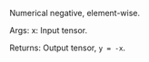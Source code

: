 Numerical negative, element-wise.

Args:
    x: Input tensor.

Returns:
    Output tensor, `y = -x`.
